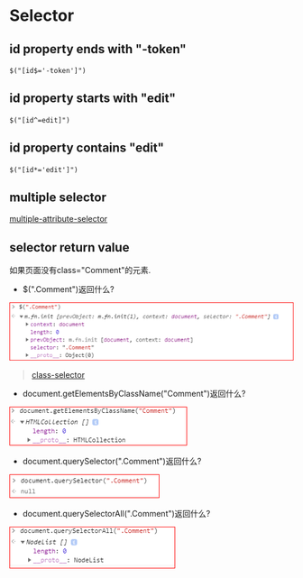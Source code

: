 # Selector

## id property ends with "-token"

    $("[id$='-token']")

## id property starts with "edit"

    $("[id^=edit]")

## id property contains "edit"    
    
    $("[id*='edit']")

## multiple selector

[multiple-attribute-selector](https://api.jquery.com/multiple-attribute-selector/)

## selector return value

如果页面没有class="Comment"的元素.

* $(".Comment")返回什么? 

<img src="jquerySelector.PNG">

> [class-selector](https://api.jquery.com/class-selector/)    

* document.getElementsByClassName("Comment")返回什么?  

<img src="getElementByClassName.PNG">        

* document.querySelector(".Comment")返回什么?

<img src="querySelector.PNG">        

* document.querySelectorAll(".Comment")返回什么?

<img src="querySelectorAll.PNG">  



    
